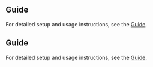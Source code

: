 ## Guide

For detailed setup and usage instructions, see the [Guide](./ARP_Traffic_Inspector_Guide.docx).

## Guide

For detailed setup and usage instructions, see the [Guide](./guide.md).




